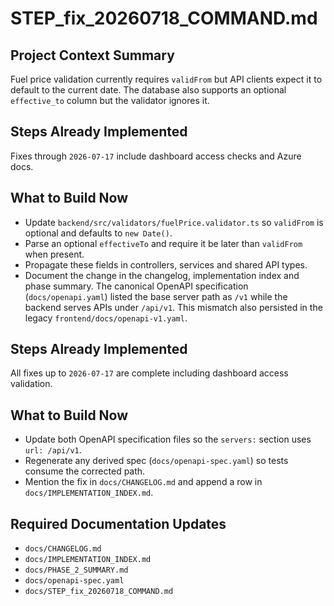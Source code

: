# STEP_fix_20260718_COMMAND.md

## Project Context Summary
Fuel price validation currently requires `validFrom` but API clients expect it to default to the current date. The database also supports an optional `effective_to` column but the validator ignores it.

## Steps Already Implemented
Fixes through `2026-07-17` include dashboard access checks and Azure docs.

## What to Build Now
- Update `backend/src/validators/fuelPrice.validator.ts` so `validFrom` is optional and defaults to `new Date()`.
- Parse an optional `effectiveTo` and require it be later than `validFrom` when present.
- Propagate these fields in controllers, services and shared API types.
- Document the change in the changelog, implementation index and phase summary.
The canonical OpenAPI specification (`docs/openapi.yaml`) listed the base server path as `/v1` while the backend serves APIs under `/api/v1`. This mismatch also persisted in the legacy `frontend/docs/openapi-v1.yaml`.

## Steps Already Implemented
All fixes up to `2026-07-17` are complete including dashboard access validation.

## What to Build Now
- Update both OpenAPI specification files so the `servers:` section uses `url: /api/v1`.
- Regenerate any derived spec (`docs/openapi-spec.yaml`) so tests consume the corrected path.
- Mention the fix in `docs/CHANGELOG.md` and append a row in `docs/IMPLEMENTATION_INDEX.md`.

## Required Documentation Updates
- `docs/CHANGELOG.md`
- `docs/IMPLEMENTATION_INDEX.md`
- `docs/PHASE_2_SUMMARY.md`
- `docs/openapi-spec.yaml`
- `docs/STEP_fix_20260718_COMMAND.md`
